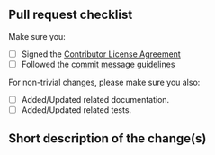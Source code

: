 <!--

Read our pull request guide:
https://sonarwhal.com/docs/contributor-guide/contributing/pull-requests/

For the following items put an "x" between the square brackets
(i.e. [x]) if you completed the associated item.

-->

## Pull request checklist

Make sure you:

- [ ] Signed the [Contributor License Agreement](https://cla.js.foundation/sonarwhal/sonar)
- [ ] Followed the [commit message guidelines](https://sonarwhal.com/docs/contributor-guide/contributing/pull-requests/#commitmessages)

For non-trivial changes, please make sure you also:

- [ ] Added/Updated related documentation.
- [ ] Added/Updated related tests.

## Short description of the change(s)

<!--

If this is a non-trivial change, include information such as what
benefits this change brings as well as possible drawbacks.

If this fixes an existing issue, include the relavant issue number(s).

Thank you for taking the time to open this PR!

-->
